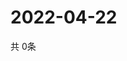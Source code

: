 # 2022-04-22
  共 0条

  <!-- BEGIN -->
  <!-- 最后更新时间Fri Apr 22 2022 15:06:19 GMT+0000 (Coordinated Universal Time) -->
  
  <!-- END -->
  
  